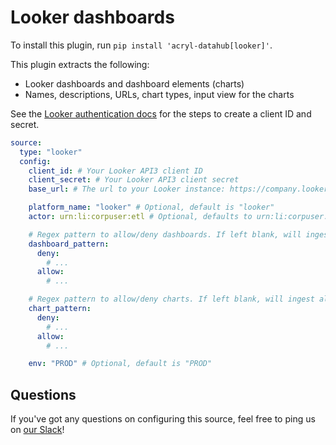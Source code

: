 # Looker dashboards

To install this plugin, run `pip install 'acryl-datahub[looker]'`.

This plugin extracts the following:

- Looker dashboards and dashboard elements (charts)
- Names, descriptions, URLs, chart types, input view for the charts

See the [Looker authentication docs](https://docs.looker.com/reference/api-and-integration/api-auth#authentication_with_an_sdk) for the steps to create a client ID and secret.

```yml
source:
  type: "looker"
  config:
    client_id: # Your Looker API3 client ID
    client_secret: # Your Looker API3 client secret
    base_url: # The url to your Looker instance: https://company.looker.com:19999 or https://looker.company.com, or similar.

    platform_name: "looker" # Optional, default is "looker"
    actor: urn:li:corpuser:etl # Optional, defaults to urn:li:corpuser:etl

    # Regex pattern to allow/deny dashboards. If left blank, will ingest all.
    dashboard_pattern:
      deny:
        # ...
      allow:
        # ...

    # Regex pattern to allow/deny charts. If left blank, will ingest all.
    chart_pattern:
      deny:
        # ...
      allow:
        # ...

    env: "PROD" # Optional, default is "PROD"
```

## Questions

If you've got any questions on configuring this source, feel free to ping us on [our Slack](https://slack.datahubproject.io/)!
